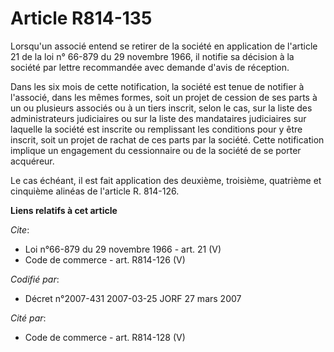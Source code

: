 # Article R814-135

Lorsqu'un associé entend se retirer de la société en application de l'article 21 de la loi n° 66-879 du 29 novembre 1966, il
notifie sa décision à la société par lettre recommandée avec demande d'avis de réception. 

Dans les six mois de cette notification, la société est tenue de notifier à l'associé, dans les mêmes formes, soit un projet
de cession de ses parts à un ou plusieurs associés ou à un tiers inscrit, selon le cas, sur la liste des administrateurs
judiciaires ou sur la liste des mandataires judiciaires sur laquelle la société est inscrite ou remplissant les conditions
pour y être inscrit, soit un projet de rachat de ces parts par la société. Cette notification implique un engagement du
cessionnaire ou de la société de se porter acquéreur. 

Le cas échéant, il est fait application des deuxième, troisième, quatrième et cinquième alinéas de l'article R. 814-126.

**Liens relatifs à cet article**

_Cite_:

  - Loi n°66-879 du 29 novembre 1966 - art. 21 (V)
  - Code de commerce - art. R814-126 (V)

_Codifié par_:

  - Décret n°2007-431 2007-03-25 JORF 27 mars 2007

_Cité par_:

  - Code de commerce - art. R814-128 (V)
